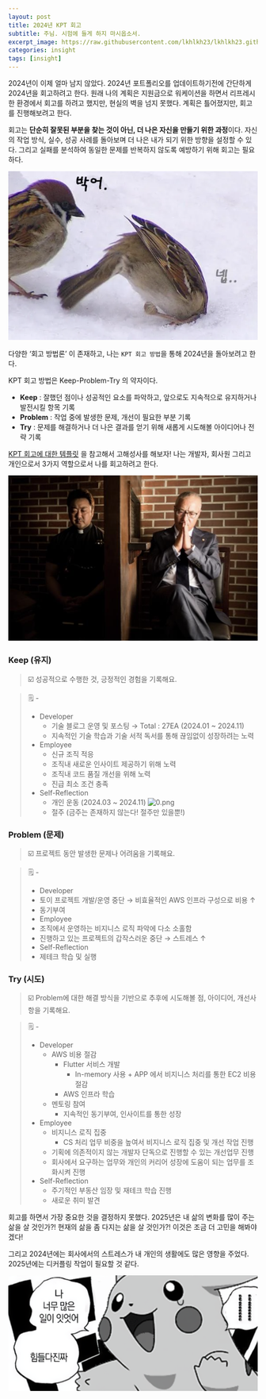 ```yaml
---
layout: post
title: 2024년 KPT 회고
subtitle: 주님. 시험에 들게 하지 마시옵소서.
excerpt_image: https://raw.githubusercontent.com/lkhlkh23/lkhlkh23.github.io/master/images/2024-12-08/banner.png
categories: insight
tags: [insight]
---
```

2024년이 이제 얼마 남지 않았다. 2024년 포트폴리오를 업데이트하기전에 간단하게 2024년을 회고하려고 한다. 원래 나의 계획은 지원금으로 워케이션을 하면서 리프레시한 환경에서 회고를 하려고 했지만, 현실의 벽을 넘지 못했다. 계획은 틀어졌지만, 회고를 진행해보려고 한다.

회고는 **단순히 잘못된 부분을 찾는 것이 아닌, 더 나은 자신을 만들기 위한 과정**이다. 자신의 작업 방식, 실수, 성공 사례를 돌아보며 더 나은 내가 되기 위한 방향을 설정할 수 있다. 그리고 실패를 분석하여 동일한 문제를 반복하지 않도록 예방하기 위해 회고는 필요하다.

![0.png](https://raw.githubusercontent.com/lkhlkh23/lkhlkh23.github.io/master/images/2024-12-08/0.png)

다양한 ‘회고 방법론’ 이 존재하고, 나는 `KPT 회고 방법`을 통해 2024년을 돌아보려고 한다.

KPT 회고 방법은 Keep-Problem-Try 의 약자이다.

- **Keep** : 잘했던 점이나 성공적인 요소를 파악하고, 앞으로도 지속적으로 유지하거나 발전시킬 항목 기록
- **Problem** : 작업 중에 발생한 문제, 개선이 필요한 부분 기록
- **Try** : 문제를 해결하거나 더 나은 결과를 얻기 위해 새롭게 시도해볼 아이디어나 전략 기록

[KPT 회고에 대한 템플릿](https://www.notion.so/d4050b5698954029a9cea115f05b8b67?pvs=21) 을 참고해서 고해성사를 해보자! 나는 개발자, 회사원 그리고 개인으로서 3가지 역할으로서 나를 회고하려고 한다.

![1.png](https://raw.githubusercontent.com/lkhlkh23/lkhlkh23.github.io/master/images/2024-12-08/1.png)

### Keep (유지)

> ☑️ 성공적으로 수행한 것, 긍정적인 경험을 기록해요.

> 🗒️ -
> - Developer
>   - 기술 블로그 운영 및 포스팅 → Total : 27EA (2024.01 ~ 2024.11)
>   - 지속적인 기술 학습과 기술 서적 독서를 통해 끊임없이 성장하려는 노력
> - Employee
>   - 신규 조직 적응
>   - 조직내 새로운 인사이트 제공하기 위해 노력
>   - 조직내 코드 품질 개선을 위해 노력
>   - 진급 최소 조건 충족
> - Self-Reflection
>   - 개인 운동 (2024.03 ~ 2024.11)
>   ![0.png](https://raw.githubusercontent.com/lkhlkh23/lkhlkh23.github.io/master/images/2024-12-08/3.png)
>   - 절주 (금주는 존재하지 않는다! 절주만 있을뿐!)

### Problem (문제)


> ☑️ 프로젝트 동안 발생한 문제나 어려움을 기록해요.

> 🗒️ -
> - Developer
>  - 토이 프로젝트 개발/운영 중단 → 비효율적인 AWS 인프라 구성으로 비용 ↑
>  - 동기부여
> - Employee
>  - 조직에서 운영하는 비지니스 로직 파악에 다소 소홀함
>  - 진행하고 있는 프로젝트의 갑작스러운 중단 → 스트레스 ↑
> - Self-Reflection
>  - 제테크 학습 및 실행

### Try (시도)


> ☑️ Problem에 대한 해결 방식을 기반으로 추후에 시도해볼 점, 아이디어, 개선사항을 기록해요.

> 🗒️ -
> - Developer
>   - AWS 비용 절감
>     - Flutter 서비스 개발
>       - In-memory 사용 + APP 에서 비지니스 처리를 통한 EC2 비용 절감
>     - AWS 인프라 학습
>   - 멘토링 참여
>     - 지속적인 동기부여, 인사이트를 통한 성장
> - Employee
>   - 비지니스 로직 집중
>     - CS 처리 업무 비중을 높여서 비지니스 로직 집중 및 개선 작업 진행
>   - 기획에 의존적이지 않는 개발자 단독으로 진행할 수 있는 개선업무 진행
>   - 회사에서 요구하는 업무와 개인의 커리어 성장에 도움이 되는 업무를 조화시켜 진행
> - Self-Reflection
>   - 주기적인 부동산 임장 및 재테크 학습 진행
>   - 새로운 취미 발견

회고를 하면서 가장 중요한 것을 결정하지 못했다. 2025년은 내 삶의 변화를 많이 주는 삶을 살 것인가?! 현재의 삶을 좀 다지는 삶을 살 것인가?! 이것은 조금 더 고민을 해봐야겠다!

그리고 2024년에는 회사에서의 스트레스가 내 개인의 생활에도 많은 영향을 주었다. 2025년에는 디커플링 작업이 필요할 것 같다.

![2.png](https://raw.githubusercontent.com/lkhlkh23/lkhlkh23.github.io/master/images/2024-12-08/2.png)

